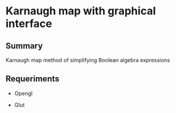 # Karnaugh map with graphical interface

## Summary

Karnaugh map method of simplifying Boolean algebra expressions

## Requeriments

* Opengl

* Glut
